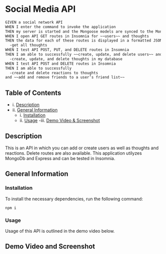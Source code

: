# Social Media API

  ```md
GIVEN a social network API
WHEN I enter the command to invoke the application
THEN my server is started and the Mongoose models are synced to the MongoDB database
WHEN I open API GET routes in Insomnia for ~~users~~ and thoughts
THEN the data for each of these routes is displayed in a formatted JSON
    -get all thoughts
WHEN I test API POST, PUT, and DELETE routes in Insomnia
THEN I am able to successfully ~~create, update, and delete users~~ and 
    -create, update, and delete thoughts in my database
WHEN I test API POST and DELETE routes in Insomnia
THEN I am able to successfully 
    -create and delete reactions to thoughts 
and ~~add and remove friends to a user’s friend list~~
```

  ## Table of Contents
  
  - i. [Description](#description)
  - ii. [General Information](#general-information)
    - i. [Installation](#installation)
    - ii. [Usage](#usage)
  -iii. [Demo Video & Screenshot](#demo-video-&-screenshot)

  ## Description
  
  This is an API in which you can add or create users as well as thoughts and reactions. Delete routes are also available. This application utilyzes MongoDb and Express and can be tested in Insomnia. 

  ## General Information
  
  ### Installation
  
  To install the necessary dependencies, run the following command:
  
  ```npm i ```

  ### Usage 

  Usage of this API is outlined in the demo video below. 
  
## Demo Video and Screenshot
 


